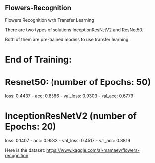 ## Flowers-Recognition
Flowers Recognition with Transfer Learning

There are two types of solutions InceptionResNetV2 and ResNet50. 

Both of them are pre-trained models to use transfer learning.

# End of Training: 
# Resnet50: (number of Epochs: 50)
loss: 0.4437 - 
acc: 0.8366 - 
val_loss: 0.9303 - 
val_acc: 0.6779

# InceptionResNetV2 (number of Epochs: 20)
loss: 0.1407 - 
acc: 0.9583 - 
val_loss: 0.4517 - 
val_acc: 0.8819


Here is the dataset: https://www.kaggle.com/alxmamaev/flowers-recognition
